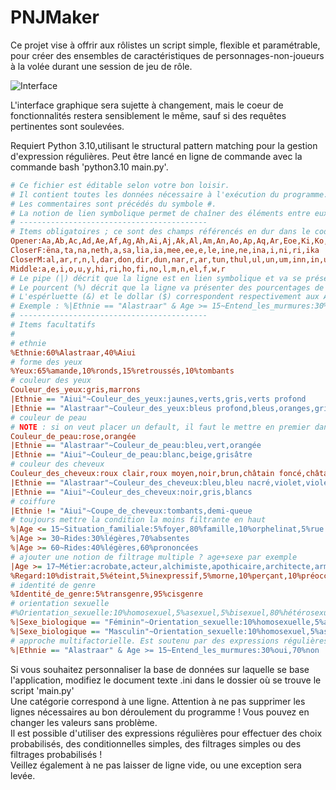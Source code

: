 # PNJMaker #

Ce projet vise à offrir aux rôlistes un script simple, flexible et paramétrable, pour créer des ensembles de caractéristiques de personnages-non-joueurs à la volée durant une session de jeu de rôle.

![Interface](https://media.discordapp.net/attachments/727238079542329435/911257474034728960/unknown.png)

L'interface graphique sera sujette à changement, mais le coeur de fonctionnalités restera sensiblement le même, sauf si des requêtes pertinentes sont soulevées.

Requiert Python 3.10,utilisant le structural pattern matching pour la gestion d'expression régulières. Peut être lancé en ligne de commande avec la commande bash 'python3.10 main.py'.

```ini
# Ce fichier est éditable selon votre bon loisir.
# Il contient toutes les données nécessaire à l'exécution du programme.
# Les commentaires sont précédés du symbole #.
# La notion de lien symbolique permet de chaîner des éléments entre eux.
# ------------------------------------------
# Items obligatoires ; ce sont des champs référencés en dur dans le code.
Opener:Aa,Ab,Ac,Ad,Ae,Af,Ag,Ah,Ai,Aj,Ak,Al,Am,An,Ao,Ap,Aq,Ar,Eoe,Ki,Ko,Ku,Ky,A,E,I,O,U,Y,X,Z
CloserF:ëna,ta,na,neth,a,sa,lia,ia,mee,ee,e,le,ine,ne,ina,i,ni,ri,ika
CloserM:al,ar,r,n,l,dar,don,dir,dun,nar,r,ar,tun,thul,ul,un,um,inn,in,ur,ish,esh
Middle:a,e,i,o,u,y,hi,ri,ho,fi,no,l,m,n,el,f,w,r
# Le pipe (|) décrit que la ligne est en lien symbolique et va se présenter comme telle : |Champ == Valeur~Sous-champ:val1,val2,val3 ...
# Le pourcent (%) décrit que la ligne va présenter des pourcentages de chance d'apparition. La somme sur une lige doit faire 100.
# L'espérluette (&) et le dollar ($) correspondent respectivement aux AND et OR logiques.
# Exemple : %|Ethnie == "Alastraar" & Age >= 15~Entend_les_murmures:30%oui,70%non
# ------------------------------------------
# Items facultatifs
#
# ethnie
%Ethnie:60%Alastraar,40%Aiui
# forme des yeux
%Yeux:65%amande,10%ronds,15%retroussés,10%tombants
# couleur des yeux
Couleur_des_yeux:gris,marrons
|Ethnie == "Aiui"~Couleur_des_yeux:jaunes,verts,gris,verts profond
|Ethnie == "Alastraar"~Couleur_des_yeux:bleus profond,bleus,oranges,gris,marrons,azur
# couleur de peau
# NOTE : si on veut placer un default, il faut le mettre en premier dans la liste
Couleur_de_peau:rose,orangée
|Ethnie == "Alastraar"~Couleur_de_peau:bleu,vert,orangée
|Ethnie == "Aiui"~Couleur_de_peau:blanc,beige,grisâtre
# couleur des cheveux
Couleur_des_cheveux:roux clair,roux moyen,noir,brun,châtain foncé,châtain,châtain clair,blond foncé...
|Ethnie == "Alastraar"~Couleur_des_cheveux:bleu,bleu nacré,violet,violet pâle
|Ethnie == "Aiui"~Couleur_des_cheveux:noir,gris,blancs
# coiffure
|Ethnie != "Aiui"~Coupe_de_cheveux:tombants,demi-queue
# toujours mettre la condition la moins filtrante en haut
%|Age <= 15~Situation_familiale:5%foyer,80%famille,10%orphelinat,5%rue
%|Age >= 30~Rides:30%légères,70%absentes
%|Age >= 60~Rides:40%légères,60%prononcées
# ajouter une notion de filtrage multiple ? age+sexe par exemple
|Age >= 17~Métier:acrobate,acteur,alchimiste,apothicaire,architecte,armateur,armurier,artiste,assassin....
%Regard:10%distrait,5%éteint,5%inexpressif,5%morne,10%perçant,10%préoccupé,10%scrutateur,15%soucieux...
# identité de genre
%Identité_de_genre:5%transgenre,95%cisgenre
# orientation sexuelle
#%Orientation_sexuelle:10%homosexuel,5%asexuel,5%bisexuel,80%hétérosexuel
%|Sexe_biologique == "Féminin"~Orientation_sexuelle:10%homosexuelle,5%asexuelle,5%bisexuelle,80%hétérosexuelle
%|Sexe_biologique == "Masculin"~Orientation_sexuelle:10%homosexuel,5%asexuel,5%bisexuel,80%hétérosexuel
# approche multifactorielle. Est soutenu par des expressions régulières.
%|Ethnie == "Alastraar" & Age >= 15~Entend_les_murmures:30%oui,70%non

```
Si vous souhaitez personnaliser la base de données sur laquelle se base l'application, modifiez le document texte .ini dans le dossier où se trouve le script 'main.py'  
Une catégorie correspond à une ligne. Attention à ne pas supprimer les lignes nécessaires au bon déroulement du programme ! Vous pouvez en changer les valeurs sans problème.  
Il est possible d'utiliser des expressions régulières pour effectuer des choix probabilisés, des conditionnelles simples, des filtrages simples ou des filtrages probabilisés !  
Veillez également à ne pas laisser de ligne vide, ou une exception sera levée.  
